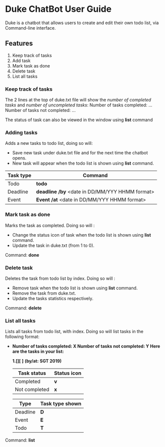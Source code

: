 # Duke ChatBot User Guide
Duke is a chatbot that allows users to create and edit their own todo list, via Command-line interface.

## Features 
1.  Keep track of tasks
2.  Add task
3.  Mark task as done
4. Delete task
5. List all tasks

### Keep track of tasks 
The 2 lines at the top of duke.txt file will show the  *number of completed tasks* and *number of uncompleted tasks*:
    Number of tasks completed: ...
    Number of tasks not completed: ...

The status of task can also be viewed in the window using **list** command

### Adding tasks
Adds a new tasks to todo list, doing so will:
* Save new task under duke.txt file and for the next time the chatbot opens.
* New task will appear when the todo list is shown using **list** command.
 
 Task type | Command
 ------------ | -------------
 Todo | **todo** <description>
 Deadline |  **deadline** <description>  **/by** <date in DD/MM/YYY HHMM format>
  Event |  **Event** <description>  **/at** <date in DD/MM/YYY HHMM format>
  
 ### Mark task as done
  Marks the task as completed. Doing so will :
  * Change the status icon of task when the todo list is shown using **list** command. 
  *  Update the task in duke.txt (from 1 to 0).
  
  Command: **done**  <index number of task to be marked as done>
  
  ### Delete task
  Deletes the task from todo list by index. Doing so will :
  * Remove task when the todo list is shown using **list** command. 
  *  Remove the task from duke.txt.
  * Update the tasks statistics respectively.
  
  Command: **delete**  <index number of task to be deleted>
  
  ### List all tasks
  Lists all tasks from todo list, with index. Doing so will list tasks in the following format:
  * **Number of tasks completed: X
       Number of tasks not completed: Y
       Here are the tasks in your list:**
    
    **1.[**<Task type shown>**][** <status icon> **]** <description> **(by/at:** <date in DAY MONTH DATE HH:MM:SS format> **SGT 2019)**
    
    Task status | Status icon
    ------------ | -------------
    Completed | **v**
    Not completed | **x**
    
    Type |  Task type shown
    ------------ | -------------
    Deadline | **D**
    Event | **E**
    Todo | **T**
  
   Command: **list**
 



